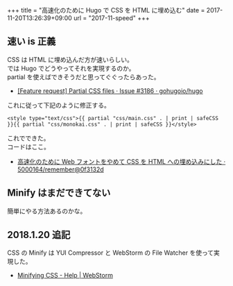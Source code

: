 +++
title = "高速化のために Hugo で CSS を HTML に埋め込む"
date = 2017-11-20T13:26:39+09:00
url = "2017-11-speed"
+++

## 速い is 正義

CSS は HTML に埋め込んだ方が速いらしい。  
では Hugo でどうやってそれを実現するのか。  
partial を使えばできそうだと思ってぐぐったらあった。

- [[Feature request] Partial CSS files · Issue #3186 · gohugoio/hugo](https://github.com/gohugoio/hugo/issues/3186)

これに従って下記のように修正する。

```
<style type="text/css">{{ partial "css/main.css" . | print | safeCSS }}{{ partial "css/monokai.css" . | print | safeCSS }}</style>
```

これでできた。  
コードはここ。

- [高速化のために Web フォントをやめて CSS を HTML への埋め込みにした · 5000164/remember@0f3132d](https://github.com/5000164/remember/commit/0f3132d2b44924e02d60568c912f536accdfa598)

## Minify はまだできてない

簡単にやる方法あるのかな。

## 2018.1.20 追記

CSS の Minify は YUI Compressor と WebStorm の File Watcher を使って実現した。

- [Minifying CSS - Help | WebStorm](https://www.jetbrains.com/help/webstorm/minifying-css.html)
